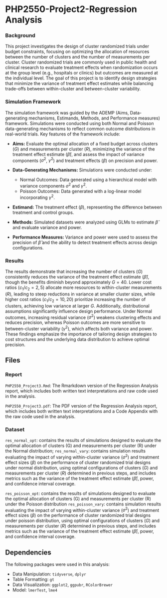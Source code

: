 # PHP2550-Project2-Regression Analysis

### Background

This project investigates the design of cluster randomized trials under budget constraints, focusing on optimizing the allocation of resources between the number of clusters and the number of measurements per cluster. Cluster randomized trials are commonly used in public health and clinical research to evaluate treatment effects when randomization occurs at the group level (e.g., hospitals or clinics) but outcomes are measured at the individual level. The goal of this project is to identify design strategies that minimize the variance of treatment effect estimates while balancing trade-offs between within-cluster and between-cluster variability.

### Simulation Framework

The simulation framework was guided by the ADEMP (Aims, Data-generating mechanisms, Estimands, Methods, and Performance measures) framework. Simulations were conducted using both Normal and Poisson data-generating mechanisms to reflect common outcome distributions in real-world trials. Key features of the framework include:
- **Aims:** Evaluate the optimal allocation of a fixed budget across clusters ($G$) and measurements per cluster ($R$), minimizing the variance of the treatment effect estimate ($\hat{\beta}$), and assess the impact of variance components ($\sigma^2$, $\gamma^2$) and treatment effects ($\beta$) on precision and power.
    
- **Data-Generating Mechanisms:** Simulations were conducted under:
   - Normal Outcomes: Data generated using a hierarchical model with variance components $\sigma^2$ and $\gamma^2$.
   - Poisson Outcomes: Data generated with a log-linear model incorporating $\gamma^2$.
    
- **Estimand:** The treatment effect ($\beta$), representing the difference between treatment and control groups.
    
- **Methods:** Simulated datasets were analyzed using GLMs to estimate $\hat{\beta}$ and evaluate variance and power.
    
- **Performance Measures:** Variance and power were used to assess the precision of $\hat{\beta}$ and the ability to detect treatment effects across design configurations.

### Results

The results demonstrate that increasing the number of clusters ($G$) consistently reduces the variance of the treatment effect estimate ($\hat{\beta}$), though the benefits diminish beyond approximately $G = 40$. Lower cost ratios ($c_1/c_2 = 2, 5$) allocate more resources to within-cluster measurements ($R$), leading to steep reductions in variance at smaller cluster sizes, while higher cost ratios ($c_1/c_2 = 10, 20$) prioritize increasing the number of clusters, achieving low variance at larger $G$. Additionally, distributional assumptions significantly influence design performance. Under Normal outcomes, increasing residual variance ($\sigma^2$) weakens clustering effects and reduces precision, whereas Poisson outcomes are more sensitive to between-cluster variability ($\gamma^2$), which affects both variance and power. These findings emphasize the importance of tailoring design strategies to cost structures and the underlying data distribution to achieve optimal precision.

## Files

### Report
`PHP2550_Project3.Rmd`: The Rmarkdown version of the Regression Analysis report, which includes both written text interpretations and raw code used in the analysis. 

`PHP2550_Project3.pdf`: The PDF version of the Regression Analysis report, which includes both written text interpretations and a Code Appendix with the raw code used in the analysis. 

### Dataset
`res_normal_opt`: contains the results of simulations designed to evaluate the optimal allocation of clusters (G) and measurements per cluster (R) under the Normal distribution;
`res_normal_vary`: contains simulation results evaluating the impact of varying within-cluster variance ($\sigma^2$) and treatment effect sizes ($\beta$) on the performance of cluster randomized trial designs under normal distribution, using optimal configurations of clusters ($G$) and measurements per cluster ($R$) determined in previous steps, and includes metrics such as the variance of the treatment effect estimate ($\hat{\beta}$), power, and confidence interval coverage.

`res_poisson_opt`: contains the results of simulations designed to evaluate the optimal allocation of clusters (G) and measurements per cluster (R) under the Poisson distribution
`res_poisson_vary`: contains simulation results evaluating the impact of varying within-cluster variance ($\sigma^2$) and treatment effect sizes ($\beta$) on the performance of cluster randomized trial designs under poisson distribution, using optimal configurations of clusters ($G$) and measurements per cluster ($R$) determined in previous steps, and includes metrics such as the variance of the treatment effect estimate ($\hat{\beta}$), power, and confidence interval coverage.

## Dependencies

The following packages were used in this analysis: 

 - Data Manipulation: `tidyverse`, `dplyr`
 - Table Formatting: `gt`
 - Data Visualization: `ggplot2`, `ggpubr`, `RColorBrewer`
 - Model: `lmerTest`, `lme4`
 
